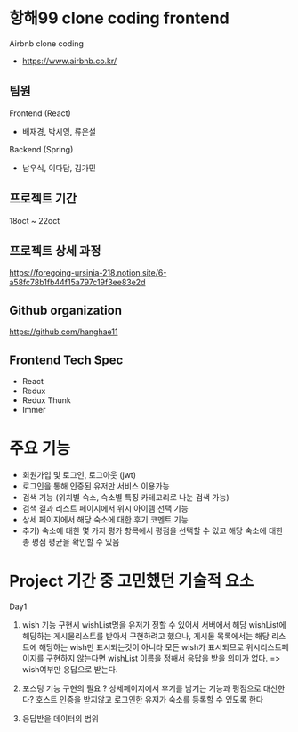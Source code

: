 # 항해99 clone coding frontend

Airbnb clone coding

- https://www.airbnb.co.kr/

## 팀원

Frontend (React)

- 배재경, 박시영, 류은설

Backend (Spring)

- 남우식, 이다담, 김가민

## 프로젝트 기간

18oct ~ 22oct

## 프로젝트 상세 과정

https://foregoing-ursinia-218.notion.site/6-a58fc78b1fb44f15a797c19f3ee83e2d

## Github organization

https://github.com/hanghae11

## Frontend Tech Spec

- React
- Redux
- Redux Thunk
- Immer

# 주요 기능

- 회원가입 및 로그인, 로그아웃 (jwt)
- 로그인을 통해 인증된 유저만 서비스 이용가능
- 검색 기능 (위치별 숙소, 숙소별 특징 카테고리로 나눈 검색 가능)
- 검색 결과 리스트 페이지에서 위시 아이템 선택 기능
- 상세 페이지에서 해당 숙소에 대한 후기 코멘트 기능
- 추가) 숙소에 대한 몇 가지 평가 항목에서 평점을 선택할 수 있고 해당 숙소에 대한 총 평점 평균을 확인할 수 있음

# Project 기간 중 고민했던 기술적 요소

Day1

1. wish 기능 구현시 wishList명을 유저가 정할 수 있어서 서버에서 해당 wishList에 해당하는 게시물리스트를 받아서 구현하려고 했으나, 게시물 목록에서는 해당 리스트에 해당하는 wish만 표시되는것이 아니라 모든 wish가 표시되므로 위시리스트페이지를 구현하지 않는다면 wishList 이름을 정해서 응답을 받을 의미가 없다.
   => wish여부만 응답으로 받는다.

2. 포스팅 기능 구현의 필요 ? 상세페이지에서 후기를 남기는 기능과 평점으로 대신한다? 호스트 인증을 받지않고 로그인한 유저가 숙소를 등록할 수 있도록 한다
3. 응답받을 데이터의 범위
